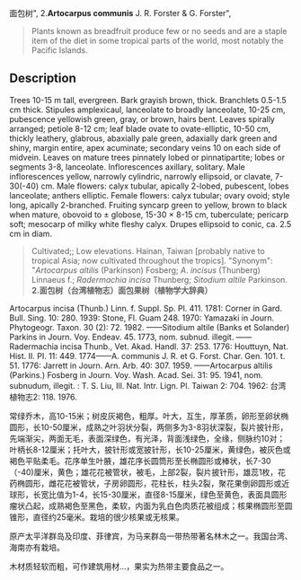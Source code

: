 面包树",
2.**Artocarpus communis** J. R. Forster & G. Forster",

> Plants known as breadfruit produce few or no seeds and are a staple item of the diet in some tropical parts of the world, most notably the Pacific Islands.

## Description
Trees 10-15 m tall, evergreen. Bark grayish brown, thick. Branchlets 0.5-1.5 cm thick. Stipules amplexicaul, lanceolate to broadly lanceolate, 10-25 cm, pubescence yellowish green, gray, or brown, hairs bent. Leaves spirally arranged; petiole 8-12 cm; leaf blade ovate to ovate-elliptic, 10-50 cm, thickly leathery, glabrous, abaxially pale green, adaxially dark green and shiny, margin entire, apex acuminate; secondary veins 10 on each side of midvein. Leaves on mature trees pinnately lobed or pinnatipartite; lobes or segments 3-8, lanceolate. Inflorescences axillary, solitary. Male inflorescences yellow, narrowly cylindric, narrowly ellipsoid, or clavate, 7-30(-40) cm. Male flowers: calyx tubular, apically 2-lobed, pubescent, lobes lanceolate; anthers elliptic. Female flowers: calyx tubular; ovary ovoid; style long, apically 2-branched. Fruiting syncarp green to yellow, brown to black when mature, obovoid to ± globose, 15-30 × 8-15 cm, tuberculate; pericarp soft; mesocarp of milky white fleshy calyx. Drupes ellipsoid to conic, ca. 2.5 cm in diam.

> Cultivated;; Low elevations. Hainan, Taiwan [probably native to tropical Asia; now cultivated throughout the tropics].
  "Synonym": "*Artocarpus* *altilis* (Parkinson) Fosberg; *A*. *incisus* (Thunberg) Linnaeus f.; *Radermachia* *incisa* Thunberg; *Sitodium* *altile* Parkinson.
**2.面包树（台湾植物志）面包果树（植物学大辞典）**

Artocarpus incisa (Thunb.) Linn. f. Suppl. Sp. Pl. 411. 1781: Corner in Gard. Bull. Sing. 10: 280. 1939: Stone, Fl. Guam 248. 1970: Yamazaki in Journ. Phytogeogr. Taxon. 30 (2): 72. 1982. ——Sitodium altile (Banks et Solander) Parkins in Journ. Voy. Endeav. 45. 1773, nom. subnud. illegit. ——Radermachia incisa Thunb., Vet. Akad. Handl. 37: 253. 1776: Houttuyn, Nat. Hist. II. PI. 11: 449. 1774——A. communis J. R. et G. Forst. Char. Gen. 101. t. 51. 1776: Jarrett in Journ. Arn. Arb. 40: 307. 1959. ——Artocarpus altilis (Parkins.) Fosberg in Journ. Voy. Wash. Acad. Sei. 31: 95. 1941, nom. subnudum, illegit. : T. S. Liu, Ill. Nat. Intr. Lign. Pl. Taiwan 2: 704. 1962: 台湾植物志2: 118. 1976.

常绿乔木，高10-15米；树皮灰褐色，粗厚。叶大，互生，厚革质，卵形至卵状椭圆形，长10-50厘米，成熟之叶羽状分裂，两侧多为3-8羽状深裂，裂片披针形，先端渐尖，两面无毛，表面深绿色，有光泽，背面浅绿色，全缘，侧脉约10对；叶柄长8-12厘米；托叶大，披针形或宽披针形，长10-25厘米，黄绿色，被灰色或褐色平贴柔毛。花序单生叶腋，雄花序长圆筒形至长椭圆形或棒状，长7-30（-40)厘米，黄色；雄花花被管状，被毛，上部2裂，裂片披针形，雄蕊1枚，花药椭圆形，雌花花被管状，子房卵圆形，花柱长，柱头2裂，聚花果倒卵圆形或近球形，长宽比值为1-4，长15-30厘米，直径8-15厘米，绿色至黄色，表面具圆形瘤状凸起，成熟褐色至黑色，柔软，内面为乳白色肉质花被组成；核果椭圆形至圆锥形，直径约25毫米。栽培的很少核果或无核果。

原产太平洋群岛及印度、菲律宾，为马来群岛一带热带著名林木之一。我国台湾、海南亦有栽培。

木材质轻软而粗，可作建筑用材…，果实为热带主要食品之一。
